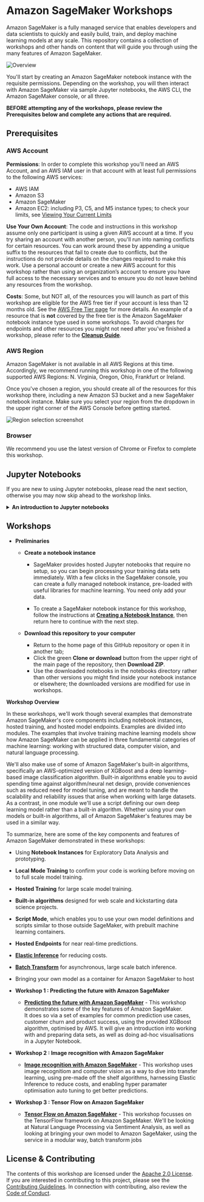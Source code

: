 # Amazon SageMaker Workshops

Amazon SageMaker is a fully managed service that enables developers and data scientists to quickly and easily build, train, and deploy machine learning models at any scale. This repository contains a collection of workshops and other hands on content that will guide you through using the many features of Amazon SageMaker.  

![Overview](./images/overview.png)

You'll start by creating an Amazon SageMaker notebook instance with the requisite permissions. Depending on the workshop, you will then interact with Amazon SageMaker via sample Jupyter notebooks, the AWS CLI, the Amazon SageMaker console, or all three. 

**BEFORE attempting any of the workshops, please review the Prerequisites below and complete any actions that are required.**

## Prerequisites

### AWS Account

**Permissions**: In order to complete this workshop you'll need an AWS Account, and an AWS IAM user in that account with at least full permissions to the following AWS services: 

- AWS IAM
- Amazon S3
- Amazon SageMaker
- Amazon EC2:  including P3, C5, and M5 instance types; to check your limits, see [Viewing Your Current Limits](https://docs.aws.amazon.com/AWSEC2/latest/UserGuide/ec2-resource-limits.html)

**Use Your Own Account**: The code and instructions in this workshop assume only one participant is using a given AWS account at a time. If you try sharing an account with another person, you'll run into naming conflicts for certain resources. You can work around these by appending a unique suffix to the resources that fail to create due to conflicts, but the instructions do not provide details on the changes required to make this work. Use a personal account or create a new AWS account for this workshop rather than using an organization’s account to ensure you have full access to the necessary services and to ensure you do not leave behind any resources from the workshop.

**Costs**: Some, but NOT all, of the resources you will launch as part of this workshop are eligible for the AWS free tier if your account is less than 12 months old. See the [AWS Free Tier page](https://aws.amazon.com/free/) for more details. An example of a resource that is **not** covered by the free tier is the Amazon SageMaker notebook instance type used in some workshops. To avoid charges for endpoints and other resources you might not need after you've finished a workshop, please refer to the [**Cleanup Guide**](./CleanupGuide). 


### AWS Region

Amazon SageMaker is not available in all AWS Regions at this time.  Accordingly, we recommend running this workshop in one of the following supported AWS Regions:  N. Virginia, Oregon, Ohio, Frankfurt or Ireland.

Once you've chosen a region, you should create all of the resources for this workshop there, including a new Amazon S3 bucket and a new SageMaker notebook instance. 
Make sure you select your region from the dropdown in the upper right corner of the AWS Console before getting started.

![Region selection screenshot](./images/region-selection.png)


### Browser

We recommend you use the latest version of Chrome or Firefox to complete this workshop.

## Jupyter Notebooks

If you are new to using Jupyter notebooks, please read the next section, otherwise you may now skip ahead to the workshop links.

<details>
<summary><strong>An introduction to Jupyter notebooks</strong></summary><p>

Jupyter is an open-source web application that allows you to create and share documents that contain live code, equations, visualizations and narrative text. Uses include: data cleaning and transformation, numerical simulation, statistical modeling, data visualization, machine learning, and much more. With respect to code, it can be thought of as a web-based IDE that executes code on the server it is running on instead of locally. 

There are two main types of "cells" in a notebook:  code cells, and "markdown" cells with explanatory text. You will be running the code cells.  These are distinguished by having "In" next to them in the left margin next to the cell, and a greyish background.  Markdown cells lack "In" and have a white background. In the screenshot below, the upper cell is a markdown cell, while the lower cell is a code cell:

![Cells](./images/cells.png)

To run a code cell, simply click in it, then either click the **Run Cell** button in the notebook's toolbar, or use Control+Enter from your computer's keyboard. It may take a few seconds to a few minutes for a code cell to run. You can determine whether a cell is running by examining the `In[]:` indicator in the left margin next to each cell:  a cell will show `In [*]:` when running, and `In [a number]:` when complete.

Please run each code cell in order, and **only once**, to avoid repeated operations.  For example, running the same training job cell twice might create two training jobs, possibly exceeding your service limits.
</p></details>


## Workshops

- **Preliminaries**

    - **Create a notebook instance**
        - SageMaker provides hosted Jupyter notebooks that require no setup, so you can begin processing your training data sets immediately. With a few clicks in the SageMaker console, you can create a fully managed notebook instance, pre-loaded with useful libraries for machine learning. You need only add your data.

        - To create a SageMaker notebook instance for this workshop, follow the instructions at [**Creating a Notebook Instance**](./NotebookCreation), then return here to continue with the next step.

    - **Download this repository to your computer**
        - Return to the home page of this GitHub repository or open it in another tab;
        - Click the green **Clone or download** button from the upper right of the main page of the repository, then **Download ZIP**.
        - Use the downloaded notebooks in the notebooks directory rather than other versions you might find inside your notebook instance or elsewhere; the downloaded versions are modified for use in workshops.  

**Workshop Overview**

In these workshops, we'll work though several examples that demonstrate Amazon SageMaker's core components including notebook instances, hosted training, and hosted model endpoints.  Examples are divided into modules. The examples that involve training machine learning models show how Amazon SageMaker can be applied in three fundamental categories of machine learning:  working with structured data, computer vision, and natural language processing.  

We'll also make use of some of Amazon SageMaker's built-in algorithms, specifically an AWS-optimized version of XGBoost and a deep learning-based image classification algorithm.  Built-in algorithms enable you to avoid spending time against algorithm/neural net design, provide conveniences such as reduced need for model tuning, and are meant to handle the scalability and reliability issues that arise when working with large datasets.  As a contrast, in one module we'll use a script defining our own deep learning model rather than a built-in algorithm.  Whether using your own models or built-in algorithms, all of Amazon SageMaker's features may be used in a similar way.  

To summarize, here are some of the key components and features of Amazon SageMaker demonstrated in these workshops:

- Using **Notebook Instances** for Exploratory Data Analysis and prototyping.
- **Local Mode Training** to confirm your code is working before moving on to full scale model training.
- **Hosted Training** for large scale model training.
- **Built-in algorithms** designed for web scale and kickstarting data science projects.
- **Script Mode**, which enables you to use your own model definitions and scripts similar to those outside SageMaker, with prebuilt machine learning containers.
- **Hosted Endpoints** for near real-time predictions.
- [**Elastic Inference**](https://aws.amazon.com/machine-learning/elastic-inference/) for reducing costs.
- [**Batch Transform**](https://docs.aws.amazon.com/sagemaker/latest/dg/how-it-works-batch.html) for asynchronous, large scale batch inference.
- Bringing your own model as a container for Amazon SageMaker to host

- **Workshop 1 : Predicting the future with Amazon SageMaker**
    - [**Predicting the future with Amazon SageMaker**](Workshop1) - This workshop demonstrates some of the key features of Amazon SageMaker.  
    It does so via a set of examples for common prediction use cases, customer churn and product success, using the provided XGBoost algorithm, optimised by AWS. It will give an introduction into working with and preparing data sets, as well as doing ad-hoc visualisations in a Jupyter Notebook.

- **Workshop 2 : Image recognition with Amazon SageMaker**
    - [**Image recognition with Amazon SageMaker**](Workshop2) - This workshop uses image recognitiom and computer vision as a way to dive into transfer learning, using pre-made off the shelf algorithms, harnessing Elastic Inference to reduce costs, and enabling hyper paramater optimisation auto tuning to get better predictions.

- **Workshop 3 : Tensor Flow on Amazon SageMaker**
    - [**Tensor Flow on Amazon SageMaker**](Workshop3) -  This workshop focusses on the TensorFlow framework on Amazon SageMaker. We'll be looking at Natural Language Processing via Sentiment Analysis, as well as looking at bringing your own model to Amazon SageMaker, using the service in a modular way, batch transform jobs


## License & Contributing

The contents of this workshop are licensed under the [Apache 2.0 License](./LICENSE). 
If you are interested in contributing to this project, please see the [Contributing Guidelines](./contributing/CONTRIBUTING.md).  In connection with contributing, also review the [Code of Conduct](./contributing/CODE_OF_CONDUCT.md).


